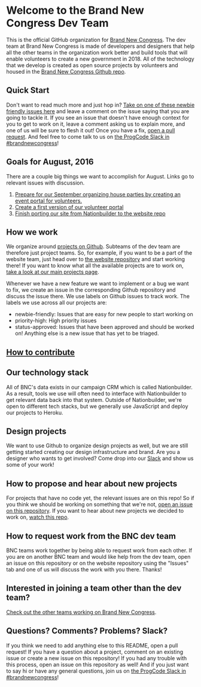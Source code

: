 # Welcome to the Brand New Congress Dev Team
 
This is the official GitHub organization for [Brand New Congress](http://http://brandnewcongress.org/). The dev team at Brand New Congress is made of developers and designers that help all the other teams in the organization work better and build tools that will enable volunteers to create a new government in 2018. All of the technology that we develop is created as open source projects by volunteers and housed in the [Brand New Congress Github repo](https://github.com/BrandNewCongress).

## Quick Start

Don't want to read much more and just hop in? [Take on one of these newbie friendly issues here](https://github.com/issues?q=is%3Aopen+is%3Aissue+user%3ABrandNewCongress+label%3Anewbie-friendly+label%3Astatus-approved) and leave a comment on the issue saying that you are going to tackle it. If you see an issue that doesn't have enough context for you to get to work on it, leave a comment asking us to explain more, and one of us will be sure to flesh it out! Once you have a fix, [open a pull request](README.md#how-to-contribute). And feel free to come talk to us on [the ProgCode Slack in #brandnewcongress](https://docs.google.com/forms/d/e/1FAIpQLSeg0PcO8bGcFQwAPGHCHWhd3iATbkhYpLxgVLN5EKpbSP5R-A/viewform?c=0&w=1&usp=send_form)!

## Goals for August, 2016

There are a couple big things we want to accomplish for August. Links go to relevant issues with discussion.

1. [Prepare for our September organizing house parties by creating an event portal for volunteers.](https://github.com/BrandNewCongress/website/issues/87)
2. [Create a first version of our volunteer portal](https://github.com/BrandNewCongress/website/issues/83)
3. [Finish porting our site from Nationbuilder to the website repo](https://github.com/BrandNewCongress/website/issues/79)

## How we work

We organize around [projects on Github](https://github.com/BrandNewCongress). Subteams of the dev team are therefore just project teams. So, for example, if you want to be a part of the website team, just head over to [the website repository](https://github.com/BrandNewCongress/website) and start working there! If you want to know what all the available projects are to work on, [take a look at our main projects page](https://github.com/BrandNewCongress). 

Whenever we have a new feature we want to implement or a bug we want to fix, we create an issue in the corresponding Github repository and discuss the issue there. We use labels on Github issues to track work. The labels we use across all our projects are:

* newbie-friendly: Issues that are easy for new people to start working on
* priority-high: High priority issues
* status-approved: Issues that have been approved and should be worked on!  Anything else is a new issue that has yet to be triaged.

## [How to contribute](https://github.com/BrandNewCongress/welcome/wiki/How-to-Contribute)

## Our technology stack

All of BNC's data exists in our campaign CRM which is called Nationbuilder. As a result, tools we use will often need to interface with Nationbuilder to get relevant data back into that system. Outside of Nationbuilder, we're open to different tech stacks, but we generally use JavaScript and deploy our projects to Heroku.

## Design projects

We want to use Github to organize design projects as well, but we are still getting started creating our design infrastructure and brand.  Are you a designer who wants to get involved?  Come drop into our [Slack](http://shift-ops.brandnewcongress.org) and show us some of your work!

## How to propose and hear about new projects

For projects that have no code yet, the relevant issues are on this repo! So if you think we should be working on something that we're not, [open an issue on this repository](https://github.com/BrandNewCongress/Welcome/issues). If you want to hear about new projects we decided to work on, [watch this repo](https://github.com/BrandNewCongress/Welcome/subscription).

## How to request work from the BNC dev team

BNC teams work together by being able to request work from each other. If you are on another BNC team and would like help from the dev team, open an issue on this repository or on the website repository using the "Issues" tab and one of us will discuss the work with you there.  Thanks!

## Interested in joining a team other than the dev team?

[Check out the other teams working on Brand New Congress](http://brandnewcongress.org/teams).

## Questions? Comments? Problems? Slack?

If you think we need to add anything else to this README, open a pull request! If you have a question about a project, comment on an existing issue or create a new issue on this repository!  If you had any trouble with this process, open an issue on this repository as well! And if you just want to say hi or have any general questions, join us on [the ProgCode Slack in #brandnewcongress](https://docs.google.com/forms/d/e/1FAIpQLSeg0PcO8bGcFQwAPGHCHWhd3iATbkhYpLxgVLN5EKpbSP5R-A/viewform?c=0&w=1&usp=send_form)!
